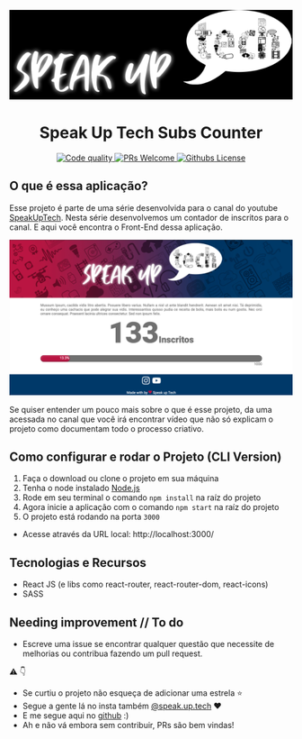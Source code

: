 <p align="center"><a href="https://github.com/RianTavares/pokedex" alt="Pokedex by Rian Logo"><img src="./src/assets/imgs/logo-bg.svg"></a></p>

<p align="center"><h1 align="center">Speak Up Tech Subs Counter</h1></p>

<div align="center">
  <a href="https://www.codefactor.io/repository/github/riantavares/speakuptech">
    <img alt="Code quality" src="https://www.codefactor.io/repository/github/riantavares/speakuptech/badge">
  </a>
  <a href="https://egghead.io/courses/how-to-contribute-to-an-open-source-project-on-github">
    <img alt="PRs Welcome" src="https://img.shields.io/badge/PRs-welcome-brightgreen">
  </a>
   <a href="https://img.shields.io/github/license/RianTavares/pokedex?color=blue">
    <img alt="Githubs License" src="https://img.shields.io/github/license/RianTavares/speakuptech?color=blue">
  </a>
</div>


## O que é essa aplicação?

Esse projeto é parte de uma série desenvolvida para o canal do youtube [SpeakUpTech](https://youtube.com/c/SpeakUpTech). Nesta série desenvolvemos um contador de inscritos para o canal. E aqui você encontra o Front-End dessa aplicação.

<p align="center"><img src="./src/assets/imgs/exemplo-tela.png"></p>

Se quiser entender um pouco mais sobre o que é esse projeto, da uma acessada no canal que você irá encontrar vídeo que não só explicam o projeto como documentam todo o processo criativo.

## Como configurar e rodar o Projeto (CLI Version)

1. Faça o download ou clone o projeto em sua máquina
2. Tenha o node instalado [Node.js](https://nodejs.org/it/)
3. Rode em seu terminal o comando `npm install` na raíz do projeto
4. Agora inicie a aplicação com o comando `npm start` na raíz do projeto
5. O projeto está rodando na porta `3000`

* Acesse através da URL local: http://localhost:3000/


## Tecnologias e Recursos
- React JS (e libs como react-router, react-router-dom, react-icons)
- SASS



## Needing improvement  // To do
- Escreve uma issue se encontrar qualquer questão que necessite de melhorias ou contribua fazendo um pull request.



:warning: :point_down:

- Se curtiu o projeto não esqueça de adicionar uma estrela :star: 
- Segue a gente lá no insta também [@speak.up.tech](https://www.instagram.com/speak.up.tech/) :heart:
- E me segue aqui no [github](https://github.com/RianTavares) :)
- Ah e não vá embora sem contribuir, PRs são bem vindas!

